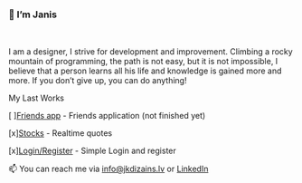 ### 👋 I’m Janis
<br>


I am a designer, I strive for development and improvement. Climbing a rocky mountain of programming, the path is not easy, but it is not impossible, I believe that a person learns all his life and knowledge is gained more and more.
If you don’t give up, you can do anything!

My Last Works

[  ][Friends app](/) - Friends application (not finished yet)

[x][Stocks](https://github.com/Jazekss/Finnhub.io) - Realtime quotes

[x][Login/Register](https://github.com/Jazekss/LoginRegister) - Simple Login and register


 📫 You can reach me via info@jkdizains.lv or [LinkedIn](https://www.linkedin.com/in/janis-krastins/)

